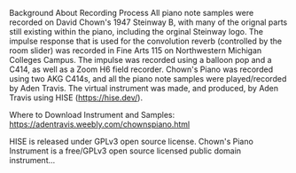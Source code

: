 Background About Recording Process
All piano note samples were recorded on David Chown's 1947 Steinway B, with many of the orignal parts still existing within the piano, including the orginal Steinway logo. 
The impulse response that is used for the convolution reverb (controlled by the room slider) was recorded in Fine Arts 115 on Northwestern Michigan Colleges Campus. The impulse was recorded using a balloon pop and a C414, as well as a Zoom H6 field recorder. 
Chown's Piano was recorded using two AKG C414s, and all the piano note samples were played/recorded by Aden Travis. The virtual instrument was made, and produced, by Aden Travis using HISE (https://hise.dev/).

Where to Download Instrument and Samples:
https://adentravis.weebly.com/chownspiano.html

HISE is released under GPLv3 open source license. Chown's Piano Instrument is a free/GPLv3 open source licensed public domain instrument... 
